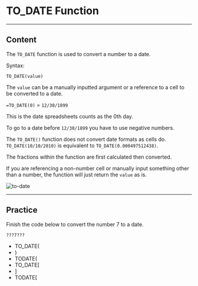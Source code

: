 ﻿---
author: Stefan-Stojanovic

aspects:
  - workout

type: normal

category: how to

---

# TO_DATE Function

---
## Content

The `TO_DATE` function is used to convert a number to a date.

Syntax:
```plain-text
TO_DATE(value)
```

The `value` can be a manually inputted argument or a reference to a cell to be converted to a date.

`=TO_DATE(0)` = `12/30/1899` 

This is the date spreadsheets counts as the 0th day.

To go to a date before `12/30/1899` you have to use negative numbers.

The `TO_DATE()` function does not convert date formats as cells do. `TO_DATE(10/10/2010)` is equivalent to `TO_DATE(0.000497512438)`.

The fractions within the function are first calculated then converted.

If you are referencing a non-number cell or manually input something other than a number, the function will just return the `value` as is.

![to-date](https://img.enkipro.com/7540d5617465b0099bc0747edd9c1c21.png)

---
## Practice

Finish the code below to convert the number 7 to a date.

```
???7???
```

- TO_DATE(
- )
- TODATE(
- TO_DATE[
- ]
- TODATE[